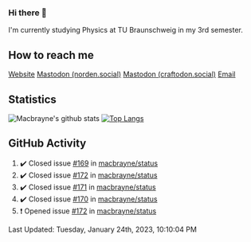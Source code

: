 ### Hi there 👋
I'm currently studying Physics at TU Braunschweig in my 3rd semester.

## How to reach me
[Website](https://florentin-schleuss.de)
<a rel="me" href="https://norden.social/@florentin">Mastodon (norden.social)</a>
<a rel="me" href="https://craftodon.social/@frodolon">Mastodon (craftodon.social)</a>
[Email](mailto:hello@macbrayne.de)

## Statistics
![Macbrayne's github stats](https://github-readme-stats.vercel.app/api?username=macbrayne&count_private=true&show_icons=true&hide_rank=true&custom_title=macbrayne's%20GitHub%20Stats)
[![Top Langs](https://github-readme-stats.vercel.app/api/top-langs/?username=macbrayne&exclude_repo=liftron&layout=compact)](https://github.com/anuraghazra/github-readme-stats)
## GitHub Activity

<!--RECENT_ACTIVITY:start-->
1. ✔️ Closed issue [#169](https://github.com/macbrayne/status/issues/169) in [macbrayne/status](https://github.com/macbrayne/status)
2. ✔️ Closed issue [#172](https://github.com/macbrayne/status/issues/172) in [macbrayne/status](https://github.com/macbrayne/status)
3. ✔️ Closed issue [#171](https://github.com/macbrayne/status/issues/171) in [macbrayne/status](https://github.com/macbrayne/status)
4. ✔️ Closed issue [#170](https://github.com/macbrayne/status/issues/170) in [macbrayne/status](https://github.com/macbrayne/status)
5. ❗️ Opened issue [#172](https://github.com/macbrayne/status/issues/172) in [macbrayne/status](https://github.com/macbrayne/status)
<!--RECENT_ACTIVITY:end-->

<!--RECENT_ACTIVITY:last_update-->
Last Updated: Tuesday, January 24th, 2023, 10:10:04 PM
<!--RECENT_ACTIVITY:last_update_end-->


<!--
**macbrayne/macbrayne** is a ✨ _special_ ✨ repository because its `README.md` (this file) appears on your GitHub profile.

Here are some ideas to get you started:

- 🔭 I’m currently working on ...
- 🌱 I’m currently learning ...
- 👯 I’m looking to collaborate on ...
- 🤔 I’m looking for help with ...
- 💬 Ask me about ...
- 📫 How to reach me: ...
- 😄 Pronouns: ...
- ⚡ Fun fact: ...
-->
